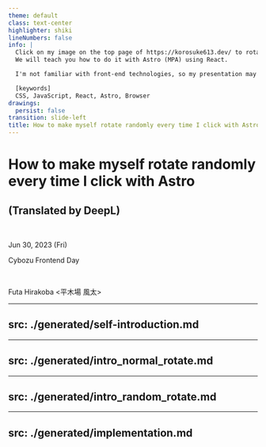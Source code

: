```yaml
---
theme: default
class: text-center
highlighter: shiki
lineNumbers: false
info: |
  Click on my image on the top page of https://korosuke613.dev/ to rotate it randomly (X-axis, Y-axis, Z-axis, X & Y-axis, X & Z-axis, Y & Z-axis).
  We will teach you how to do it with Astro (MPA) using React.

  I'm not familiar with front-end technologies, so my presentation may not be correct in terminology, etc. Please understand.

  [keywords] 
  CSS, JavaScript, React, Astro, Browser
drawings:
  persist: false
transition: slide-left
title: How to make myself rotate randomly every time I click with Astro (Translated by DeepL)
---
```


# How to make myself rotate randomly every time I click with Astro
## (Translated by DeepL)

<br>



<!-- textlint-disable -->

Jun 30, 2023 (Fri) 

Cybozu Frontend Day

<br>

Futa Hirakoba \<平木場 風太\>

<!-- textlint-enable -->

<style>
.slidev-layout.cover h1, .slidev-layout.intro h1  {
  font-size: 3.0em;
}
</style>


---
src: ./generated/self-introduction.md
---


---
src: ./generated/intro_normal_rotate.md
---

---
src: ./generated/intro_random_rotate.md
---

---
src: ./generated/implementation.md
---
